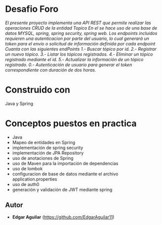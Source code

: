 # Desafio Foro
_El presente proyecto implementa una API REST que permite realizar las operaciones CRUD de la entidad Topico_
_En el se hace uso de una base de datos MYSQL, spring, spring security, spring web. Los endpoints incluidos requieren una autenticacion por parte del usuario, lo cual generará un token para el envío o solicitud de información definida por cada endpoint_
_Cuanta con las siguientes endPoints_
_1.- Buscar tópico por id._ 
_2.- Registrar un nuevo tópico._
_3.- Listar los tópicos registrados._
_4.- Eliminar un tópico registrado mediante el id._
_5.- Actualizar la información de un tópico registrado._
_0.- Autenticación de usuario para generar el token correspondiente con duración de dos horas._

# Construido con
Java y Spring

# Conceptos puestos en practica
- Java 
- Mapeo de entidades en Spring
- implementación de spring security
- implementación de JPA Repository
- uso de anotaciones de Spring
- uso de Maven para la importación de dependencias
- uso de lombok
- configuracion de base de datos mediante el archivo application.properties
- uso de auth0
- generación y validación de JWT mediante spring

## Autor
* **Edgar Aguilar** (https://github.com/EdgarAguilar11)
